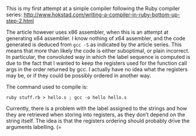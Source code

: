 This is my first attempt at a simple compiler following the Ruby
 compiler series:
 http://www.hokstad.com/writing-a-compiler-in-ruby-bottom-up-step-2.html

The article however uses x86 assembler, when this is an attempt at
generating x64 assembler.  I know nothing of x64 assembler, and the
code generated is deduced from `gcc -S` as indicated by the article
series.  This means that more than likely the code is either
suboptimal, or plain incorrect.  In particular, the convoluted way in
which the label sequence is computed is due to the fact that I wanted
to keep the registers used for the function call args in the order
returned by gcc.  I actually have no idea what the registers may be,
or if they could be possibly ordered in another way.

The command used to compile is:

    ruby stuff.rb > hello.s ; gcc -o hello hello.s

Currently, there is a problem with the label assigned to the strings
and how they are retrieved when storing into registers, as they don’t 
depend on the string itself.  The idea is that the registers ordering
should probably drive the arguments labelling. (=
